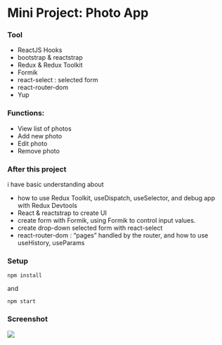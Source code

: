# Mini Project: Photo App

### Tool

- ReactJS Hooks
- bootstrap & reactstrap
- Redux & Redux Toolkit
- Formik
- react-select : selected form
- react-router-dom
- Yup

### Functions:

- View list of photos
- Add new photo
- Edit photo
- Remove photo

### After this project

i have basic understanding about

- how to use Redux Toolkit, useDispatch, useSelector, and debug app with Redux Devtools
- React & reactstrap to create UI
- create form with Formik, using Formik to control input values.
- create drop-down selected form with react-select
- react-router-dom : “pages” handled by the router, and how to use useHistory, useParams

### Setup

```
npm install
```

and

```
npm start
```

### Screenshot

<img src="https://i.imgur.com/0PqBeU3.png" />
